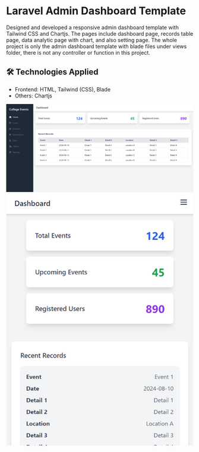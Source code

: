 
# Laravel Admin Dashboard Template

Designed and developed a responsive admin dashboard template with Tailwind CSS and Chartjs. The pages include dashboard page, records table page, data analytic page with chart, and also setting page. The whole project is only the admin dashboard template with blade files under views folder, there is not any controller or function in this project.


## 🛠 Technologies Applied
- Frontend: HTML, Tailwind (CSS), Blade
- Others: Chartjs

![Desktop View](https://github.com/yxiang921/Laravel-Admin-Template/blob/c573540d00526ed8da3b83aeb4c5e8ab9dc34add/desktop.png)
![Mobile View](https://github.com/yxiang921/Laravel-Admin-Template/blob/c573540d00526ed8da3b83aeb4c5e8ab9dc34add/mobile.png)
